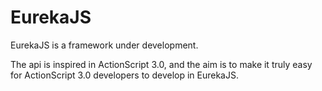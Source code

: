 # EurekaJS

EurekaJS is a framework under development.

The api is inspired in ActionScript 3.0, and the aim is to make it truly easy for ActionScript 3.0 developers to develop in EurekaJS.